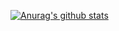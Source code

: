 [![Anurag's github stats](https://github-readme-stats.vercel.app/api?username=Duankaiwen&count_private=true&include_all_commits=true&show_icons=true&theme=radical)](https://github.com/anuraghazra/github-readme-stats)

<!--
**wx-b/wx-b** is a ✨ _special_ ✨ repository because its `README.md` (this file) appears on your GitHub profile.

